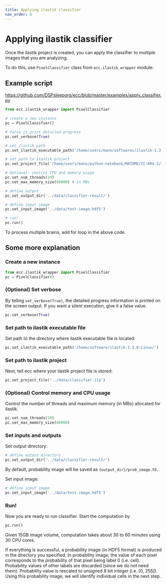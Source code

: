 ```yaml
---
title: Applying ilastik classifier
nav_order: 6
---
```


# Applying ilastik classifier

Once the ilastik project is created, you can apply the classifier to multiple images that you are analyzing.

To do this, use `PixelClassifier` class from `ecc.ilastik_wrapper` module:

## Example script
<https://github.com/DSPsleeporg/ecc/blob/master/examples/apply_classifier.py>

```python
from ecc.ilastik_wrapper import PixelClassifier

# create a new instance
pc = PixelClassifier()

# force it print detailed progress
pc.set_verbose(True)

# set ilastik path
pc.set_ilastik_executable_path('/home/users/mano/softwares/ilastik-1.3.0-Linux/')

# set path to ilastik project
pc.set_project_file('/home/users/mano/python-notebook/MATOME/CC-KRV-2/ilastik_training/KRV_classifier_GFP.ilp')

# Optional: control CPU and memory usage
pc.set_num_threads(20)
pc.set_max_memory_size(60000) # in MBs

# define output
pc.set_output_dir('../data/classifier-result/')

# define input image
pc.set_input_image('../data/test-image.hdf5')

# run!
pc.run()
```

To process multiple brains, add for loop in the above code.


## Some more explanation

### Create a new instance
```python
from ecc.ilastik_wrapper import PixelClassifier
pc = PixelClassifier()
```

### (Optional) Set verbose
By telling `set_verbose(True)`, the detailed progress information is printed on the screen output. If you want a silent execution, give it a false value.
```python
pc.set_verbose(True)
```

### Set path to ilastik executable file
Set path to the directory where ilastik executable file is located:
```python
pc.set_ilastik_executable_path('/home/software/ilastik-1.3.0-Linux/')
```

### Set path to ilastik project
Next, tell ecc where your ilastik project file is stored:
```python
pc.set_project_file('../data/classifier.ilp')
```

### (Optional) Control memory and CPU usage
Control the number of threads and maximum memory (in MBs) allocated for ilastik.
```python
pc.set_num_threads(20)
pc.set_max_memory_size(60000)
```

### Set inputs and outputs
Set output directory:
```python
# define output directory
pc.set_output_dir('../data/classifier-result/')
```
By default, probability image will be saved as `{output_dir}/prob_image.h5`.

Set input image:
```python
# define input image
pc.set_input_image('../data/test-image.hdf5')
```

### Run!
Now you are ready to run classifier. Start the computation by
```python
pc.run()
```
Given 15GB image volume, computation takes about 30 to 60 minutes using 30 CPU cores.

If everything is successful, a probability image (in HDF5 format) is produced in the directory you specified. In probability image, the value of each pixel corresponds to the probability of that pixel being label 0 (i.e. cell). Probability values of other labels are discarded (since we do not need them). Probability value is rescaled to unsigned 8 bit integer (i.e. [0, 255]). Using this probability image, we will identify individual cells in the next step.